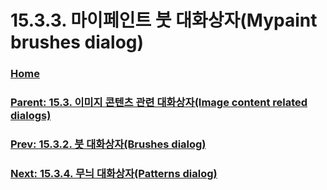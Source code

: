 # 15.3.3. 마이페인트 붓 대화상자(Mypaint brushes dialog)

### [Home](./00-home.md)
### [Parent: 15.3. 이미지 콘텐츠 관련 대화상자(Image content related dialogs)](./15-03-00-image-content-related-dialogs.md)
### [Prev: 15.3.2. 붓 대화상자(Brushes dialog)](./15-03-02-brushes-dialog.md)
### [Next: 15.3.4. 무늬 대화상자(Patterns dialog)](./15-03-04-patterns-dialog.md)
